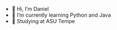 - 👋 Hi, I’m Daniel
- 🌱 I’m currently learning Python and Java
- 📖 Studying at ASU Tempe

<!---
dtjandra888/dtjandra888 is a ✨ special ✨ repository because its `README.md` (this file) appears on your GitHub profile.
You can click the Preview link to take a look at your changes.
--->
